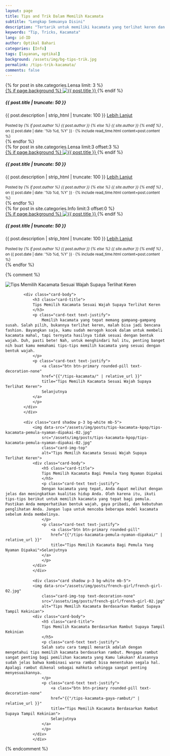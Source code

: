 ```yaml
---
layout: page
title: Tips and Trik Dalam Memilih Kacamata
subtitle: "Lengkap Semuanya Disini"
description: "Tertarik untuk memiliki kacamata yang terlihat keren dan sesuai dengan wajahmu? Baca artikel ini untuk mengetahui tips memilih kacamata yang sesuai dengan bentuk wajahmu agar terlihat lebih seimbang dan menarik"
keywords: "Tip, Tricks, Kacamata"
lang: id-ID
author: Optikal Bahari
categories: [Info]
tags: [layanan, optikal]
background: /assets/img/bg-tips-trik.jpg
permalink: /tips-trik-kacamata/
comments: false
---
```


<!-- @format -->

<section id="posts-category1">
	<div class="card-deckrow mb-3 card-deck">
		{% for post in site.categories.Lensa limit: 3 %}
		<div class="card shadow p-0 mb-3 bg-white rounded hover-zoomin">
			<a href="{{ post.url | prepend: site.baseurl | replace: '//', '/' }}" 
				title="{{ post.title }}">
				{% if page.background %}
				<img 
					itemprop="image" 
					src="{{ post.background | prepend: site.baseurl | replace: '//', '/' }}"
					class="card-img-top img-fluid"
					loading="lazy"
					alt="{{ post.title }}" />
			</a>
			{% endif %}
			<div class="card-body">
				<h5 class="card-title">
					{{ post.title | truncate: 50 }}
				</h5>
				<p>
					{{ post.description | strip_html | truncate: 100 }}
					<a class="btn btn-primary rounded-pill mt-3 align-text-bottom text-decoration-none"
						href="{{ post.url | prepend: site.baseurl | replace: '//', '/' }}"
						title="{{ post.title }}">Lebih Lanjut
					</a>
				</p>
			</div>
			<div class="card-footer">
				<small class="text-muted">
            Posted by 
						<em>
						{% if post.author %} 
                            {{ post.author }} 
                                {% else %} 
                            {{ site.author }} 
						{% endif %}
						</em>,
            on {{ post.date | date: '%b %d, %Y' }} 
                &middot; 
            {% include read_time.html content=post.content %}
				</small>
			</div>
		</div>
		{% endfor %}
	</div>
</section>

<section id="posts-category1">
	<div class="card-deckrow mb-3 card-deck">
		{% for post in site.categories.Lensa limit:3 offset:3 %}
		<div class="card shadow p-0 mb-3 bg-white rounded hover-zoomin">
			<a href="{{ post.url | prepend: site.baseurl | replace: '//', '/' }}" 
				title="{{ post.title }}">
				{% if page.background %}
				<img 
					itemprop="image" 
					src="{{ post.background | prepend: site.baseurl | replace: '//', '/' }}"
					class="card-img-top img-fluid"
					loading="lazy"
					alt="{{ post.title }}" />
			</a>
			{% endif %}
			<div class="card-body">
				<h5 class="card-title">
					{{ post.title | truncate: 50 }}
				</h5>
				<p>
					{{ post.description | strip_html | truncate: 100 }}
					<a class="btn btn-primary rounded-pill mt-3 align-text-bottom text-decoration-none"
						href="{{ post.url | prepend: site.baseurl | replace: '//', '/' }}"
						title="{{ post.title }}">
						Lebih Lanjut
					</a>
				</p>
			</div>
			<div class="card-footer">
				<small class="text-muted">
            Posted by 
			<em>
				{% if post.author %} 
                            {{ post.author }} 
                                {% else %} 
                            {{ site.author }} 
				{% endif %}
			</em>,
            on {{ post.date | date: '%b %d, %Y' }} 
                &middot; 
            {% include read_time.html content=post.content %}
				</small>
			</div>
		</div>
		{% endfor %}
	</div>
</section>

<section id="posts-category1">
	<div class="card-deckrow mb-3 card-deck">
		{% for post in site.categories.Info limit:3 offset:0 %}
		<div class="card shadow p-0 mb-3 bg-white rounded hover-zoomin">
			<a href="{{ post.url | prepend: site.baseurl | replace: '//', '/' }}" 
				title="{{ post.title }}">
				{% if page.background %}
				<img 
					itemprop="image" 
					src="{{ post.background | prepend: site.baseurl | replace: '//', '/' }}"
					class="card-img-top img-fluid"
					loading="lazy"
					alt="{{ post.title }}" />
			</a>
			{% endif %}
			<div class="card-body">
				<h5 class="card-title">
					{{ post.title | truncate: 50 }}
				</h5>
				<p>
					{{ post.description | strip_html | truncate: 100 }}
					<a class="btn btn-primary rounded-pill mt-3 align-text-bottom text-decoration-none"
						href="{{ post.url | prepend: site.baseurl | replace: '//', '/' }}"
						title="{{ post.title }}">
            Lebih Lanjut
					</a>
				</p>
			</div>
			<div class="card-footer">
				<small class="text-muted">
            Posted by 
			<em>
				{% if post.author %} 
                            {{ post.author }} 
                                {% else %} 
                            {{ site.author }} 
				{% endif %}
			</em>,
            on {{ post.date | date: '%b %d, %Y' }} 
                &middot; 
            {% include read_time.html content=post.content %}
				</small>
			</div>
		</div>
		{% endfor %}
	</div>
</section>

{% comment %}

<div class="card shadow p-3 bg-white mb-5">
<img data-src="/assets/img/posts/kpop-female-00/kpop-female-00.jpg" 
				src="/assets/img/posts/kpop-female-00/kpop-female-00.jpg" 
				class="card-img-top text-decoration-none" 
				alt="Tips Memilih Kacamata Sesuai Wajah Supaya Terlihat Keren">

    		<div class="card-body">
    			<h3 class="card-title">
    			Tips Memilih Kacamata Sesuai Wajah Supaya Terlihat Keren
    			</h3>
    			<p class="card-text text-justify">
    				Memilih kacamata yang tepat memang gampang-gampang susah. Salah pilih, bukannya terlihat keren, malah bisa jadi bencana fashion. Bayangkan saja, kamu sudah merogoh kocek dalam untuk membeli kacamata mahal, tapi ternyata hasilnya tidak sesuai dengan bentuk wajah. Duh, pasti bete! Nah, untuk menghindari hal itu, penting banget nih buat kamu memahami tips-tips memilih kacamata yang sesuai dengan bentuk wajah.
    			</p>
    			<p class="card-text text-justify">
    				<a class="btn btn-primary rounded-pill text-decoration-none"
    				href="{{"/tips-kacamata/" | relative_url }}"
    				title="Tips Memilih Kacamata Sesuai Wajah Supaya Terlihat Keren">
    				Selanjutnya
    			</a>
    			</p>
    		</div>
    		</div>

    		<div class="card shadow p-3 bg-white mb-5">
    			<img data-src="/assets/img/posts/tips-kacamata-kpop/tips-kacamata-pemula-nyaman-dipakai-02.jpg"
    				src="/assets/img/posts/tips-kacamata-kpop/tips-kacamata-pemula-nyaman-dipakai-02.jpg"
    				class="card-img-top"
    				alt="Tips Memilih Kacamata Sesuai Wajah Supaya Terlihat Keren">
    			<div class="card-body">
    				<h5 class="card-title">
    				Tips Memilih Kacamata Bagi Pemula Yang Nyaman Dipakai
    				</h5>
    				<p class="card-text text-justify">
    				Dengan kacamata yang tepat, Anda dapat melihat dengan jelas dan meningkatkan kualitas hidup Anda. Oleh karena itu, ikuti tips-tips berikut untuk memilih kacamata yang tepat bagi pemula. Pastikan Anda memperhatikan bentuk wajah, gaya pribadi, dan kebutuhan penglihatan Anda. Jangan lupa untuk mencoba beberapa model kacamata sebelum Anda membelinya.
    				</p>
    				<p class="card-text text-justify">
    					<a class="btn btn-primary rounded-pill"
    					href="{{"/tips-kacamata-pemula-nyaman-dipakai/" | relative_url }}"
    					title="Tips Memilih Kacamata Bagi Pemula Yang Nyaman Dipakai">Selanjutnya
    				</a>
    				</p>
    			</div>
    			</div>

    			<div class="card shadow p-3 bg-white mb-5">
    			<img data-src="/assets/img/posts/french-girl/french-girl-02.jpg"
    				class="card-img-top text-decoration-none"
    				src="/assets/img/posts/french-girl/french-girl-02.jpg"
    				alt="Tips Memilih Kacamata Berdasarkan Rambut Supaya Tampil Kekinian">
    			<div class="card-body">
    				<h5 class="card-title">
    				Tips Memilih Kacamata Berdasarkan Rambut Supaya Tampil Kekinian
    				</h5>
    				<p class="card-text text-justify">
    				Salah satu cara tampil menarik adalah dengan mengetahui tips memilih kacamata berdasarkan rambut. Mengapa rambut sangat penting bagi pemilihan kacamata yang Kamu lakukan? Alasannya sudah jelas bahwa kombinasi warna rambut bisa menentukan segala hal. Apalagi rambut dikenal sebagai mahkota sehingga sangat penting menyesuaikannya.
    				</p>
    				<p class="card-text text-justify">
    					<a class="btn btn-primary rounded-pill text-decoration-none"
    					href="{{"/tips-kacamata-gaya-rambut/" | relative_url }}"
    					title="Tips Memilih Kacamata Berdasarkan Rambut Supaya Tampil Kekinian">
    					Selanjutnya
    				</a>
    				</p>
    			</div>
    			</div>

{% endcomment %}
